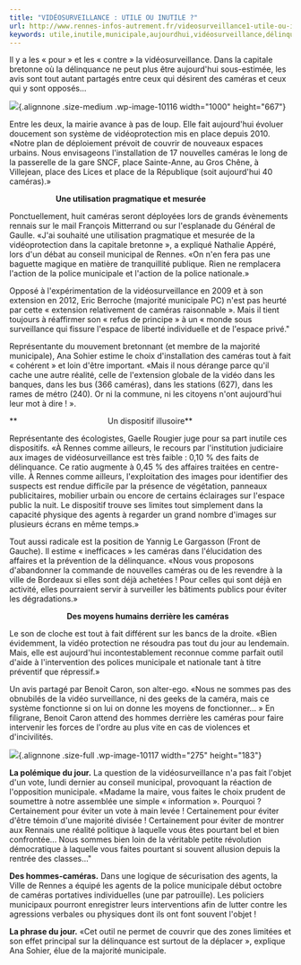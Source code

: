 ```yaml
---
title: "VIDÉOSURVEILLANCE : UTILE OU INUTILE ?"
url: http://www.rennes-infos-autrement.fr/videosurveillance1-utile-ou-inutile/
keywords: utile,inutile,municipale,aujourdhui,vidéosurveillance,délinquance,vidéo,caméras,rennes,majorité,place,éviter
---
```

Il y a les « pour » et les « contre » la vidéosurveillance. Dans la capitale bretonne où la délinquance ne peut plus être aujourd'hui sous-estimée, les avis sont tout autant partagés entre ceux qui désirent des caméras et ceux qui y sont opposés...

![](https://www.rennes-infos-autrement.fr/wp-content/uploads/videosurveillance1-1000x667.jpg){.alignnone .size-medium .wp-image-10116 width="1000" height="667"}

Entre les deux, la mairie avance à pas de loup. Elle fait aujourd'hui évoluer doucement son système de vidéoprotection mis en place depuis 2010. «Notre plan de déploiement prévoit de couvrir de nouveaux espaces urbains. Nous envisageons l'installation de 17 nouvelles caméras le long de la passerelle de la gare SNCF, place Sainte-Anne, au Gros Chêne, à Villejean, place des Lices et place de la République (soit aujourd'hui 40 caméras).»

                     **Une utilisation pragmatique et mesurée**

Ponctuellement, huit caméras seront déployées lors de grands évènements rennais sur le mail François Mitterrand ou sur l'esplanade du Général de Gaulle. «J'ai souhaité une utilisation pragmatique et mesurée de la vidéoprotection dans la capitale bretonne », a expliqué Nathalie Appéré, lors d'un débat au conseil municipal de Rennes. «On n'en fera pas une baguette magique en matière de tranquillité publique. Rien ne remplacera l'action de la police municipale et l'action de la police nationale.»

Opposé à l'expérimentation de la vidéosurveillance en 2009 et à son extension en 2012, Eric Berroche (majorité municipale PC) n'est pas heurté par cette « extension relativement de caméras raisonnable ». Mais il tient toujours à réaffirmer son « refus de principe » à un « monde sous surveillance qui fissure l'espace de liberté individuelle et de l'espace privé."

Représentante du mouvement bretonnant (et membre de la majorité municipale), Ana Sohier estime le choix d'installation des caméras tout à fait « cohérent » et loin d'être important. «Mais il nous dérange parce qu'il cache une autre réalité, celle de l'extension globale de la vidéo dans les banques, dans les bus (366 caméras), dans les stations (627), dans les rames de métro (240). Or ni la commune, ni les citoyens n'ont aujourd'hui leur mot à dire ! ».

**                                         Un dispositif illusoire**

Représentante des écologistes, Gaelle Rougier juge pour sa part inutile ces dispositifs. «À Rennes comme ailleurs, le recours par l'institution judiciaire aux images de vidéosurveillance est très faible : 0,10 % des faits de délinquance. Ce ratio augmente à 0,45 % des affaires traitées en centre-ville. À Rennes comme ailleurs, l'exploitation des images pour identifier des suspects est rendue difficile par la présence de végétation, panneaux publicitaires, mobilier urbain ou encore de certains éclairages sur l'espace public la nuit. Le dispositif trouve ses limites tout simplement dans la capacité physique des agents à regarder un grand nombre d'images sur plusieurs écrans en même temps.»

Tout aussi radicale est la position de Yannig Le Gargasson (Front de Gauche). Il estime « inefficaces » les caméras dans l'élucidation des affaires et la prévention de la délinquance. «Nous vous proposons d'abandonner la commande de nouvelles caméras ou de les revendre à la ville de Bordeaux si elles sont déjà achetées ! Pour celles qui sont déjà en activité, elles pourraient servir à surveiller les bâtiments publics pour éviter les dégradations.»

                          **Des moyens humains derrière les caméras**

Le son de cloche est tout à fait différent sur les bancs de la droite. «Bien évidemment, la vidéo protection ne résoudra pas tout du jour au lendemain. Mais, elle est aujourd'hui incontestablement reconnue comme parfait outil d'aide à l'intervention des polices municipale et nationale tant à titre préventif que répressif.»

Un avis partagé par Benoit Caron, son alter-ego. «Nous ne sommes pas des obnubilés de la vidéo surveillance, ni des geeks de la caméra, mais ce système fonctionne si on lui on donne les moyens de fonctionner... » En filigrane, Benoit Caron attend des hommes derrière les caméras pour faire intervenir les forces de l'ordre au plus vite en cas de violences et d'incivilités.

![](https://www.rennes-infos-autrement.fr/wp-content/uploads/Unknown-28.jpeg){.alignnone .size-full .wp-image-10117 width="275" height="183"}

**La polémique du jour.** La question de la vidéosurveillance n'a pas fait l'objet d'un vote, lundi dernier au conseil municipal, provoquant la réaction de l'opposition municipale. «Madame la maire, vous faites le choix prudent de soumettre à notre assemblée une simple « information ». Pourquoi ? Certainement pour éviter un vote à main levée ! Certainement pour éviter d'être témoin d'une majorité divisée ! Certainement pour éviter de montrer aux Rennais une réalité politique à laquelle vous êtes pourtant bel et bien confrontée... Nous sommes bien loin de la véritable petite révolution démocratique à laquelle vous faites pourtant si souvent allusion depuis la rentrée des classes..."

**Des hommes-caméras.** Dans une logique de sécurisation des agents, la Ville de Rennes a équipé les agents de la police municipale début octobre de caméras portatives individuelles (une par patrouille). Les policiers municipaux pourront enregistrer leurs interventions afin de lutter contre les agressions verbales ou physiques dont ils ont font souvent l'objet !

**La phrase du jour.** «Cet outil ne permet de couvrir que des zones limitées et son effet principal sur la délinquance est surtout de la déplacer », explique Ana Sohier, élue de la majorité municipale.

 
